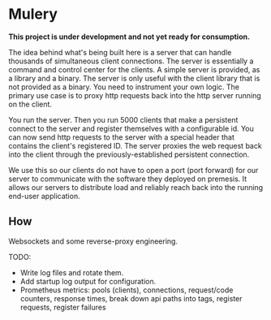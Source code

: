 Mulery
======

**This project is under development and not yet ready for consumption.**

The idea behind what's being built here is a server that can handle thousands of simultaneous client connections.
The server is essentially a command and control center for the clients. A simple server is provided, as a library
and a binary. The server is only useful with the client library that is not provided as a binary. You need to instrument
your own logic. The primary use case is to proxy http requests back into the http server running on the client.

You run the server. Then you run 5000 clients that make a persistent connect to the server and register themselves with 
a configurable id. You can now send http requests to the server with a special header that contains the client's registered
ID. The server proxies the web request back into the client through the previously-established persistent connection.

We use this so our clients do not have to open a port (port forward) for our server to communicate with the software they 
deployed on premesis. It allows our servers to distribute load and reliably reach back into the running end-user application.

How
---

Websockets and some reverse-proxy engineering.

TODO:
- Write log files and rotate them.
- Add startup log output for configuration.
- Prometheus metrics:
pools (clients), connections, request/code counters, response times, break down api paths into tags, register requests, register failures

